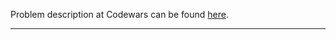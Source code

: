Problem description at Codewars can be found
[here](https://www.codewars.com/kata/57fb09ef2b5314a8a90001ed/train/python).

-------------


